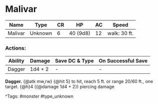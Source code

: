 # Malivar

| Name | Type | CR | HP | AC | Speed |
|------|------|----|----|----|-------|
| Malivar | Unknown | 6 | 40 (9d8) | 12 | walk: 30 ft. |

### Actions:

| Ability | Damage | Save DC & Type | On Successful Save |
|---------|--------|----------------|--------------------|
| Dagger | 1d4 + 2 | - | - |


**Dagger.** {@atk mw,rw} {@hit 5} to hit, reach 5 ft. or range 20/60 ft., one target. {@h}4 ({@damage 1d4 + 2}) piercing damage

^Tags: #monster #type_unknown